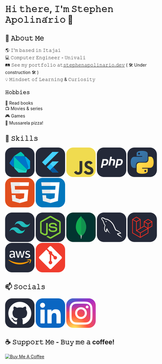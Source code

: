 # 𝙷𝚒 𝚝𝚑𝚎𝚛𝚎, 𝙸'𝚖 𝚂𝚝𝚎𝚙𝚑𝚎𝚗 𝙰𝚙𝚘𝚕𝚒𝚗𝚊́𝚛𝚒𝚘 👋

## :book: 𝙰𝚋𝚘𝚞𝚝 𝙼𝚎

:earth_americas: 𝙸'𝚖 𝚋𝚊𝚜𝚎𝚍 𝚒𝚗 𝙸𝚝𝚊𝚓𝚊𝚒 <br/>
:computer: 𝙲𝚘𝚖𝚙𝚞𝚝𝚎𝚛 𝙴𝚗𝚐𝚒𝚗𝚎𝚎𝚛 - 𝚄𝚗𝚒𝚟𝚊𝚕𝚒 <br/>
:railway_track: 𝚂𝚎𝚎 𝚖𝚢 𝚙𝚘𝚛𝚝𝚏𝚘𝚕𝚒𝚘 𝚊𝚝[𝚜𝚝𝚎𝚙𝚑𝚎𝚗𝚊𝚙𝚘𝚕𝚒𝚗𝚊𝚛𝚒𝚘.𝚍𝚎𝚟](https://stephenapolinario.dev/) ( :hammer_and_wrench: Under construction :hammer_and_wrench: )<br/>
:bulb: 𝙼𝚒𝚗𝚍𝚜𝚎𝚝 𝚘𝚏 𝙻𝚎𝚊𝚛𝚗𝚒𝚗𝚐 & 𝙲𝚞𝚛𝚒𝚘𝚜𝚒𝚝𝚢

### 𝙷𝚘𝚋𝚋𝚒𝚎𝚜

:book: Read books <br/>
:tv: Movies & series <br/>
:video_game: Games <br/>
:pizza: Mussarela pizza!

## :dart: 𝚂𝚔𝚒𝚕𝚕𝚜

[![Dart Icon](https://raw.githubusercontent.com/stephenapolinario/stephenapolinario/main/assets/icons/dart.svg)](https://dart.dev/) [![Flutter Icon](https://raw.githubusercontent.com/stephenapolinario/stephenapolinario/main/assets/icons/flutter.svg)](https://flutter.dev/) [![JavaScript Icon](https://raw.githubusercontent.com/stephenapolinario/stephenapolinario/main/assets/icons/js.svg)](https://developer.mozilla.org/en-US/docs/Web/JavaScript) [![PHP Icon](https://raw.githubusercontent.com/stephenapolinario/stephenapolinario/main/assets/icons/php.svg)](https://www.php.net/) [![Python Icon](https://raw.githubusercontent.com/stephenapolinario/stephenapolinario/main/assets/icons/py.svg)](https://www.python.org/) [![HTML Icon](https://raw.githubusercontent.com/stephenapolinario/stephenapolinario/main/assets/icons/html5.svg)](https://developer.mozilla.org/en-US/docs/Web/HTML) [![CSS Icon](https://raw.githubusercontent.com/stephenapolinario/stephenapolinario/main/assets/icons/css3.svg)](https://developer.mozilla.org/en-US/docs/Web/CSS)

<!--- New line -->
<!--- New line -->

[![Tailwind CSS Icon](https://raw.githubusercontent.com/stephenapolinario/stephenapolinario/main/assets/icons/tailwind.svg)](https://tailwindcss.com/) [![Node.js Icon](https://raw.githubusercontent.com/stephenapolinario/stephenapolinario/main/assets/icons/nodejs.svg)](https://nodejs.org/) [![MongoDB Icon](https://raw.githubusercontent.com/stephenapolinario/stephenapolinario/main/assets/icons/mongodb.svg)](https://www.mongodb.com/) [![MySQL Icon](https://raw.githubusercontent.com/stephenapolinario/stephenapolinario/main/assets/icons/mysql.svg)](https://www.mysql.com/) [![Laravel Icon](https://raw.githubusercontent.com/stephenapolinario/stephenapolinario/main/assets/icons/laravel.svg)](https://laravel.com/) [![AWS Icon](https://raw.githubusercontent.com/stephenapolinario/stephenapolinario/main/assets/icons/aws.svg)](https://aws.amazon.com/) [![Git Icon](https://raw.githubusercontent.com/stephenapolinario/stephenapolinario/main/assets/icons/git.svg)](https://git-scm.com/)

## :mailbox: 𝚂𝚘𝚌𝚒𝚊𝚕𝚜

[![Github Icon](https://raw.githubusercontent.com/stephenapolinario/stephenapolinario/main/assets/icons/github.svg)](https://www.github.com/stephenapolinario) [![Linkedin Icon](https://raw.githubusercontent.com/stephenapolinario/stephenapolinario/main/assets/icons/linkedin.svg)](https://www.linkedin.com/in/stephenapolinario/) [![Instagram Icon](https://raw.githubusercontent.com/stephenapolinario/stephenapolinario/main/assets/icons/instagram.svg)](https://www.instagram.com/stephenmiichael)

## :coffee: 𝚂𝚞𝚙𝚙𝚘𝚛𝚝 𝙼𝚎 - 𝙱𝚞𝚢 𝚖𝚎 𝚊 coffee!

<a href="https://www.buymeacoffee.com/stephenapolinario" target="_blank" rel="noopener noreferrer">
	<img src="https://cdn.buymeacoffee.com/buttons/v2/default-yellow.png" width="150" alt="Buy Me A Coffee">
</a>
